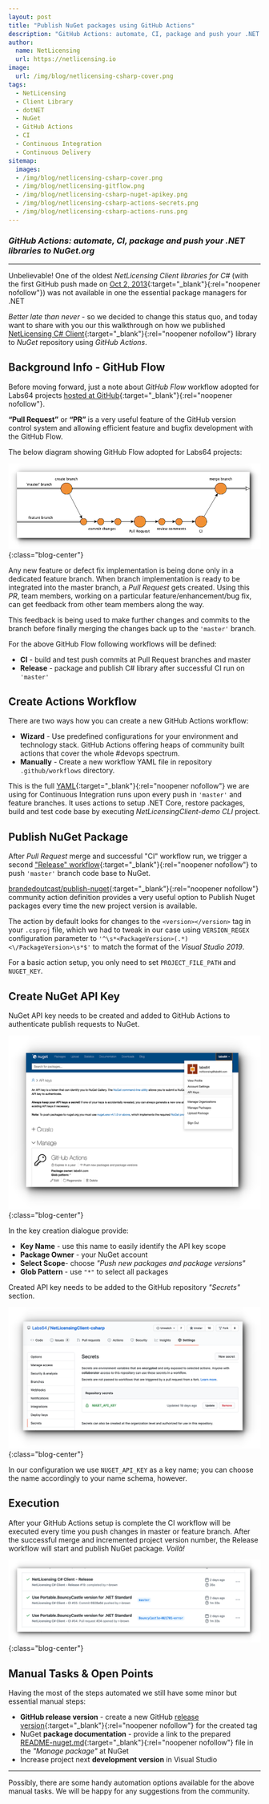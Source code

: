 ```yaml
---
layout: post
title: "Publish NuGet packages using GitHub Actions"
description: "GitHub Actions: automate, CI, package and push your .NET libraries to NuGet.org"
author:
  name: NetLicensing
  url: https://netlicensing.io
image:
  url: /img/blog/netlicensing-csharp-cover.png
tags:
  - NetLicensing
  - Client Library
  - dotNET
  - NuGet
  - GitHub Actions
  - CI
  - Continuous Integration
  - Continuous Delivery
sitemap:
  images:
  - /img/blog/netlicensing-csharp-cover.png
  - /img/blog/netlicensing-gitflow.png
  - /img/blog/netlicensing-csharp-nuget-apikey.png
  - /img/blog/netlicensing-csharp-actions-secrets.png
  - /img/blog/netlicensing-csharp-actions-runs.png
---
```


### *GitHub Actions: automate, CI, package and push your .NET libraries to NuGet.org*

---

Unbelievable! One of the oldest *NetLicensing Client libraries for C#* (with the first GitHub push made on [Oct 2, 2013](https://github.com/Labs64/NetLicensingClient-csharp/commit/9ea3942b0d986907cbf197c8673826aee5123d8a){:target="_blank"}{:rel="noopener nofollow"}) was not available in one the essential package managers for .NET

*Better late than never* - so we decided to change this status quo, and today want to share with you our this walkthrough on how we published [NetLicensing C# Client](https://github.com/Labs64/NetLicensingClient-csharp){:target="_blank"}{:rel="noopener nofollow"} library to *NuGet* repository using *GitHub Actions*.

## Background Info - GitHub Flow

Before moving forward, just a note about *GitHub Flow* workflow adopted for Labs64 projects [hosted at GitHub](https://github.com/Labs64){:target="_blank"}{:rel="noopener nofollow"}.

**“Pull Request”** or **“PR”** is a very useful feature of the GitHub version control system and allowing efficient feature and bugfix development with the GitHub Flow.

The below diagram showing GitHub Flow adopted for Labs64 projects:

![GitHub Flow](/img/blog/netlicensing-gitflow.png "GitHub Flow"){:class="blog-center"}

Any new feature or defect fix implementation is being done only in a dedicated feature branch. When branch implementation is ready to be integrated into the master branch, a *Pull Request* gets created. Using this *PR*, team members, working on a particular feature/enhancement/bug fix, can get feedback from other team members along the way.

This feedback is being used to make further changes and commits to the branch before finally merging the changes back up to the `'master'` branch.

For the above GitHub Flow following workflows will be defined:

- **CI** - build and test push commits at Pull Request branches and master
- **Release** - package and publish C# library after successful CI run on `'master'`

## Create Actions Workflow

There are two ways how you can create a new GitHub Actions workflow:

 - **Wizard** - Use predefined configurations for your environment and technology stack. GitHub Actions offering heaps of community built actions that cover the whole #devops spectrum.
- **Manually** - Create a new workflow YAML file in repository `.github/workflows` directory.

This is the full [YAML](https://github.com/Labs64/NetLicensingClient-csharp/blob/master/.github/workflows/netlicensing-csharp-ci.yml){:target="_blank"}{:rel="noopener nofollow"} we are using for Continuous Integration runs upon every push in `'master'` and feature branches. It uses actions to setup .NET Core, restore packages, build and test code base by executing *NetLicensingClient-demo CLI* project.

<script src="https://gist.github.com/r-brown/9a4886e2e7f9c5ed1db81ef404e8dabd.js"></script>

## Publish NuGet Package

After *Pull Request* merge and successful "CI" workflow run, we trigger a second ["Release" workflow](https://github.com/Labs64/NetLicensingClient-csharp/blob/master/.github/workflows/netlicensing-csharp-release.yml){:target="_blank"}{:rel="noopener nofollow"} to push `'master'` branch code base to NuGet.

<script src="https://gist.github.com/r-brown/a2c61a4a764e7c22212129c015e04b72.js"></script>

[brandedoutcast/publish-nuget](https://github.com/marketplace/actions/publish-nuget){:target="_blank"}{:rel="noopener nofollow"} community action definition provides a very useful option to Publish Nuget packages every time the new project version is available.

The action by default looks for changes to the `<version></version>` tag in your `.csproj` file, which we had to tweak in our case using `VERSION_REGEX` configuration parameter to `'^\s*<PackageVersion>(.*)<\/PackageVersion>\s*$'` to match the format of the *Visual Studio 2019*.

For a basic action setup, you only need to set `PROJECT_FILE_PATH` and `NUGET_KEY`.

## Create NuGet API Key

NuGet API key needs to be created and added to GitHub Actions to authenticate publish requests to NuGet.

![NuGet API Key](/img/blog/netlicensing-csharp-nuget-apikey.png "NuGet API Key"){:class="blog-center"}

In the key creation dialogue provide:
- **Key Name** - use this name to easily identify the API key scope
- **Package Owner** - your NuGet account
- **Select Scope**- choose *"Push new packages and package versions"*
- **Glob Pattern** - use `"*"` to select all packages

Created API key needs to be added to the GitHub repository *"Secrets"* section.

![GitHub Secrets](/img/blog/netlicensing-csharp-actions-secrets.png "GitHub Secrets"){:class="blog-center"}

In our configuration we use `NUGET_API_KEY` as a key name; you can choose the name accordingly to your name schema, however.

## Execution

After your GitHub Actions setup is complete the CI workflow will be executed every time you push changes in master or feature branch.
After the successful merge and incremented project version number, the Release workflow will start and publish NuGet package. *Voilà!*

![GitHub Actions executions](/img/blog/netlicensing-csharp-actions-runs.png "GitHub Actions executions"){:class="blog-center"}

## Manual Tasks & Open Points

Having the most of the steps automated we still have some minor but essential manual steps:

- **GitHub release version** - create a new GitHub [release version](https://github.com/Labs64/NetLicensingClient-csharp/releases){:target="_blank"}{:rel="noopener nofollow"} for the created tag
- NuGet **package documentation** - provide a link to the prepared [README-nuget.md](https://github.com/Labs64/NetLicensingClient-csharp/blob/master/README-nuget.md){:target="_blank"}{:rel="noopener nofollow"} file in the *"Manage package"* at NuGet
- Increase project next **development version** in Visual Studio

---

Possibly, there are some handy automation options available for the above manual tasks. We will be happy for any suggestions from the community.
